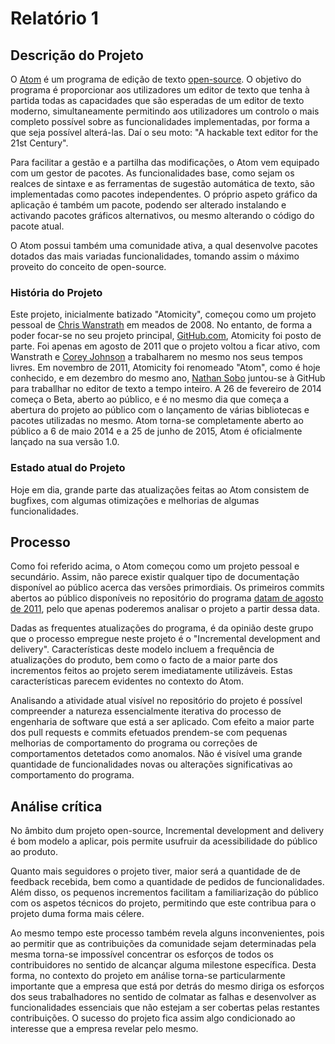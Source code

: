 # Relatório 1

## Descrição do Projeto
O [Atom](https://atom.io/) é um programa de edição de texto [open-source](https://github.com/atom/atom).
O objetivo do programa é proporcionar aos utilizadores um editor de texto que tenha à partida
todas as capacidades que são esperadas de um editor de texto moderno, simultaneamente
permitindo aos utilizadores um controlo o mais completo possível sobre as
funcionalidades implementadas, por forma a que seja possível
alterá-las. Daí o seu moto: "A hackable text editor
for the 21st Century".

Para facilitar a gestão e a partilha das modificações, o Atom vem
equipado com um gestor de pacotes. As funcionalidades base, como sejam os realces
de sintaxe e as ferramentas de sugestão automática de texto, são implementadas
como pacotes independentes. O próprio aspeto gráfico da aplicação é também um
pacote, podendo ser alterado instalando e activando pacotes gráficos alternativos, ou mesmo alterando o código do pacote atual.

O Atom possui também uma comunidade ativa, a qual desenvolve pacotes dotados das mais variadas funcionalidades, tomando assim o máximo proveito do conceito de open-source.

### História do Projeto
Este projeto, inicialmente batizado "Atomicity", começou como um projeto pessoal de
[Chris Wanstrath](https://github.com/defunkt) em meados de 2008. No entanto, de forma a
poder focar-se no seu projeto principal, [GitHub.com](http://github.com), Atomicity foi posto de parte. Foi apenas em agosto de 2011 que o projeto voltou a ficar ativo, com Wanstrath e [Corey Johnson](https://github.com/probablycorey) a trabalharem no mesmo nos seus tempos livres. Em novembro de 2011, Atomicity foi renomeado "Atom", como é hoje conhecido, e em dezembro do mesmo ano, [Nathan Sobo](https://github.com/nathansobo) juntou-se à GitHub para traballhar no editor de texto a tempo inteiro. A 26 de fevereiro de 2014 começa o Beta, aberto ao público, e é no mesmo dia que começa a abertura do projeto ao público com o lançamento de várias bibliotecas e pacotes utilizadas no mesmo. Atom torna-se completamente aberto ao público a 6 de maio 2014 e a 25 de junho de 2015, Atom é oficialmente lançado na sua versão 1.0.

### Estado atual do Projeto
Hoje em dia, grande parte das atualizações feitas ao Atom consistem de bugfixes, com algumas otimizações e melhorias de algumas funcionalidades.



## Processo
Como foi referido acima, o Atom começou como um projeto pessoal e secundário. Assim, não parece existir qualquer tipo de documentação disponível ao público acerca das versões primordiais. Os primeiros commits abertos ao público disponíveis no repositório do programa [datam de agosto de 2011](https://github.com/atom/atom/commits?author=defunkt&page=14), pelo que apenas poderemos analisar o projeto a partir dessa data.

Dadas as frequentes atualizações do programa, é da opinião deste grupo que o processo
empregue neste projeto é o "Incremental development and delivery".
Características deste modelo incluem a frequência de atualizações do produto, bem como o facto de a maior parte dos incrementos feitos ao projeto serem imediatamente utilizáveis. Estas características parecem evidentes no contexto do Atom.

Analisando a atividade atual visível no repositório do projeto é possível compreender a natureza essencialmente iterativa do processo de engenharia de software que está a ser aplicado. Com efeito a maior parte dos pull requests e commits efetuados prendem-se com pequenas melhorias de comportamento do programa ou correções de comportamentos detetados como anomalos. Não é visível uma grande quantidade de funcionalidades novas ou alterações significativas ao comportamento do programa.

## Análise crítica
No âmbito dum projeto open-source, Incremental development and delivery é bom modelo a aplicar, pois permite usufruir da acessibilidade do público ao produto.

Quanto mais seguidores o projeto tiver, maior será a quantidade de de feedback recebida, bem como a quantidade de pedidos de funcionalidades. Além disso, os pequenos incrementos facilitam a familiarização do público com os aspetos técnicos do projeto, permitindo que este contribua para o projeto duma forma mais célere.

Ao mesmo tempo este processo também revela alguns inconvenientes, pois ao permitir que as contribuições da comunidade sejam determinadas pela mesma torna-se impossível concentrar os esforços de todos os contribuidores no sentido de alcançar alguma milestone específica. Desta forma, no contexto do projeto em análise torna-se particularmente importante que a empresa que está por detrás do mesmo diriga os esforços dos seus trabalhadores no sentido de colmatar as falhas e desenvolver as funcionalidades essenciais que não estejam a ser cobertas pelas restantes contribuições. O sucesso do projeto fica assim algo condicionado ao interesse que a empresa revelar pelo mesmo.
